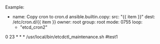 Example:

- name: Copy cron to cron.d
  ansible.builtin.copy:
    src: "{{ item }}"
    dest: /etc/cron.d/{{ item }}
    owner: root
    group: root
    mode: 0755
  loop:
    - "etcd_cron2"


0 23 * * * /usr/local/bin/etcdctl_maintenance.sh
#test1